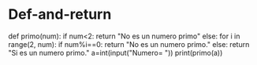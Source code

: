 # Def-and-return
def primo(num):
	if num<2:
		return "No es un numero primo"
	else:
		for i in range(2, num):
			if num%i==0:
				return "No es un numero primo."
			else:
				return "Si es un numero primo."
a=int(input("Numero= "))
print(primo(a))
